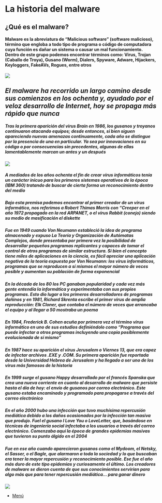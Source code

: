 # La historia del malware

## ¿Qué es el malware?

#### Malware es la abreviatura de “Malicious software” (software malicioso), término que engloba a todo tipo de programa o código de computadora cuya función es dañar un sistema o causar un mal funcionamiento. Dentro de este grupo podemos encontrar términos como: Virus, Trojan (Caballo de Troya), Gusano (Worm), Dialers, Spyware, Adware, Hijackers, Keyloggers, FakeAVs, Rogues, entre otros

![](http://techtastico.com/files/2008/12/virus-pc.jpg)

## _El malware ha recorrido un largo camino desde sus comienzos en los ochenta y, ayudado por el veloz desarrollo de Internet, hoy se propaga más rápido que nunca_

##### Tras la primera aparición del virus Brain en 1986, los gusanos y troyanos continuaron atacando equipos; desde entonces, si bien siguen apareciendo nuevas amenazas continuamente, cada año se distingue por la presencia de una en particular. Ya sea por innovaciones en su código o por consecuencias sin precedentes, algunas de ellas lamentablemente marcan un antes y un después
![](https://cdn.slidesharecdn.com/ss_cropped_thumbnails/historiamalware-141031153455-conversion-gate01/thumbnail-large.jpg?cb=1477345436)
 
##### A mediados de los años ochenta el fin de crear virus informáticos tenía un carácter inicuo para los primeros sistemas operativos de la época (IBM 360) tratando de buscar de cierta forma un reconocimiento dentro del  medio
##### Bajo esta premisa podemos encontrar al primer creador de un virus informático, nos referimos a Robert Thimas Morris con “Creeper en el año 1972 propagado en la red ARPANET, o el virus Rabbit (conejo) siendo su medio de masificación el diskette

##### Fue en 1949 cuando Von Neumann estableció la idea de programa almacenado y expuso La Teoría y Organización de Autómatas Complejos, donde presentaba por primera vez la posibilidad de desarrollar pequeños programas replicantes y capaces de tomar el control de otros programas de similar estructura. Si bien el concepto tiene miles de aplicaciones en la ciencia, es fácil apreciar una aplicación negativa de la teoría expuesta por Von Neumann: los virus informáticos, programas que se reproducen a sí mismos el mayor número de veces posible y aumentan su población de forma exponencial  
##### En la década de los 80 los PC ganaban popularidad y cada vez más gente entendía la informática y experimentaba con sus propios programas. Esto dio lugar a los primeros desarrolladores de programas dañinos y en 1981, Richard Skrenta escribe el primer virus de amplia reproducción: Elk Cloner, que contaba el número de veces que arrancaba el equipo y al llegar a 50 mostraba un poema
##### En 1984, Frederick B. Cohen acuña por primera vez el término virus informático en uno de sus estudios definiéndolo como “Programa que puede infectar a otros programas incluyendo una copia posiblemente evolucionada de sí mismo” 
##### En 1987 hace su aparición el virus Jerusalem o Viernes 13, que era capaz de infectar archivos .EXE y .COM. Su primera aparición fue reportada desde la Universidad Hebrea de Jerusalem y ha llegado a ser uno de los virus más famosos de la historia 
##### En 1999 surge el gusano Happy desarrollado por el francés Spanska que crea una nueva corriente en cuanto al desarrollo de malware que persiste hasta el día de hoy: el envío de gusanos por correo electrónico. Este gusano estaba encaminado y programado para propagarse a través del correo electrónico
##### En el año 2000 hubo una infección que tuvo muchísima repercusión mediática debido a los daños ocasionados por la infección tan masiva que produjo. Fuel el gusano I Love You o LoveLetter, que, basándose en técnicas de ingeniería social infectaba a los usuarios a través del correo electrónico. Comenzaba aquí la época de grandes epidemias masivas que tuvieron su punto álgido en el 2004
##### Fue en ese año cuando aparecieron gusanos como el Mydoom, el Netsky, el Sasser, o el Bagle, que alarmaron a toda la sociedad y lo que buscaban era tener la mayor repercusión y reconocimiento posible. Ese fue el año más duro de este tipo epidemias y curiosamente el último. Los creadores de malware se dieron cuenta de que sus conocimientos servirían para algo más que para tener repercusión mediática… para ganar dinero

![](https://i.pinimg.com/564x/0e/54/d5/0e54d5b44304a481fb81969f21036e6b.jpg?b=t)

* [Menú](https://github.com/PFLC/g410b1-markdown-mesa-3-pijamas-en-llamas/edit/master/README.md)
